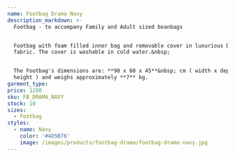```yaml
---
name: Footbag Drama Navy
description_markdown: >-
  Footbag - to accompany Family and Adult sized beanbags


  Footbag with foam filled inner bag and removable cover in luxurious Drama
  fabric. The cover is washable in cold water.&nbsp;


  The Footbag's dimensions are: **90 x 60 x 45**&nbsp; cm ( width x depth x
  height ) and weighs approximately **7** kg.
garment_type:
price: 1280
sku: FB_DRAMA_NAVY
stock: 10
sizes:
  - Footbag
styles:
  - name: Navy
    color: '#4D5B76'
    image: /images/products/footbag-drama/footbag-drama-navy.jpg
---
```

